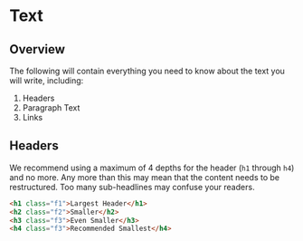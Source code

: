 # Text

## Overview

The following will contain everything you need to know about the
text you will write, including:

  1. Headers
  2. Paragraph Text
  3. Links

## Headers

We recommend using a maximum of 4 depths for the header (`h1` through `h4`)
and no more. Any more than this may mean that the content needs to be restructured.
Too many sub-headlines may confuse your readers.

```html
<h1 class="f1">Largest Header</h1>
<h2 class="f2">Smaller</h2>
<h3 class="f3">Even Smaller</h3>
<h4 class="f3">Recommended Smallest</h4>
```



